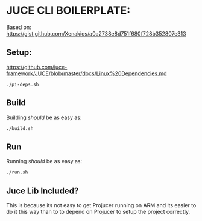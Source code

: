 # JUCE CLI BOILERPLATE:

Based on: https://gist.github.com/Xenakios/a0a2738e8d751f680f728b352807e313

## Setup:
https://github.com/juce-framework/JUCE/blob/master/docs/Linux%20Dependencies.md

```
./pi-deps.sh
```

## Build

Building *should* be as easy as:
```
./build.sh
```

## Run
Running *should* be as easy as:
```
./run.sh
```

## Juce Lib Included?
This is because its not easy to get Projucer running on ARM and its easier to do it this way than to to depend on Projucer to setup the project correctly. 
